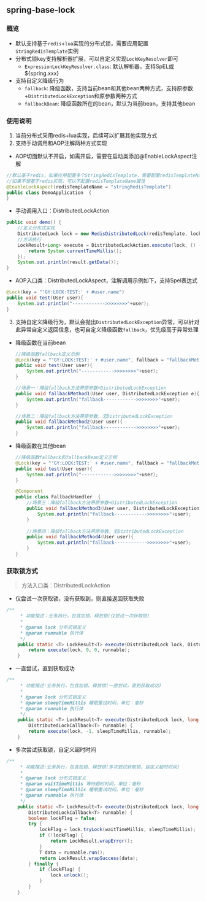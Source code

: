 ## spring-base-lock

### 概览
- 默认支持基于`redis`+`lua`实现的分布式锁，需要应用配置`StringRedisTemplate`实例
- 分布式锁key支持解析器扩展，可以自定义实现`LockKeyResolver`即可
  - `ExpressionLockKeyResolver.class`: 默认解析器，支持SpEL或${spring.xxx}
- 支持自定义降级行为
  - `fallback`: 降级函数，支持当前bean和其他bean两种方式，支持原参数+`DistributedLockException`和原参数两种方式
  - `fallbackBean`: 降级函数所在的bean，默认为当前bean，支持其他bean

### 使用说明
1. 当前分布式采用redis+lua实现，后续可以扩展其他实现方式
2. 支持手动调用和AOP注解两种方式实现
- AOP切面默认不开启，如需开启，需要在启动类添加@EnableLockAspect注解
```java
//默认基于redis，如果应用配置多个StringRedisTemplate，需要配置redisTemplateName属性指定bean
//如果不想基于redis实现，可以不配置redisTemplateName属性
@EnableLockAspect(redisTemplateName = "stringRedisTemplate")
public class DemoApplication  {
}
```

- 手动调用入口：DistributedLockAction
```java
public void demo() {
    //定义分布式实现
    DistributedLock lock = new RedisDistributedLock(redisTemplate, lockKey, expireTime);
    //方法执行
    LockResult<Long> execute = DistributedLockAction.execute(lock, () -> {
        return System.currentTimeMillis();
    });
    System.out.println(result.getData());
}
```
- AOP入口类：DistributedLockAspect，注解调用示例如下，支持Spel表达式
```java
@Lock(key = "'GY:LOCK:TEST:' + #user.name")
public void test(User user){
    System.out.println("------------>>>>>>>>"+user);
}
```

3. 支持自定义降级行为，默认会抛出`DistributedLockException`异常，可以针对此异常自定义返回信息，也可自定义降级函数`fallback`，优先级高于异常处理
- 降级函数在当前bean
    ```java
    //降级函数fallback定义示例
    @Lock(key = "'GY:LOCK:TEST:' + #user.name", fallback = "fallbackMethod1")
    public void test(User user){
        System.out.println("------------>>>>>>>>"+user);
    }
   
    //场景一：降级fallback方法带原参数+DistributedLockException
    public void fallbackMethod1(User user, DistributedLockException e){
        System.out.println("fallback------------>>>>>>>>"+user);
    }
   
    //场景二：降级fallback方法带原参数，无DistributedLockException
    public void fallbackMethod2(User user){
        System.out.println("fallback------------>>>>>>>>"+user);
    }
    ```
- 降级函数在其他bean
    ```java
    //降级函数fallback和fallbackBean定义示例
    @Lock(key = "'GY:LOCK:TEST:' + #user.name", fallback = "fallbackMethod3", fallbackBean = FallbackHandler.class)
    public void test(User user){
        System.out.println("------------>>>>>>>>"+user);
    }
    
    @Component
    public class FallbackHandler  {
        //场景三：降级fallback方法带原参数+DistributedLockException
        public void fallbackMethod3(User user, DistributedLockException e){
            System.out.println("fallback------------>>>>>>>>"+user);
        }
        
        //场景四：降级fallback方法带原参数，无DistributedLockException
        public void fallbackMethod4(User user){
            System.out.println("fallback------------>>>>>>>>"+user);
        }
    }
    ```
### 获取锁方式
> 方法入口类：DistributedLockAction
- 仅尝试一次获取锁，没有获取到，则直接返回获取失败

```java 
/**
     * 功能描述：业务执行，包含加锁、释放锁(仅尝试一次获取锁)
     *
     * @param lock 分布式锁定义
     * @param runnable 执行体
     */
    public static <T> LockResult<T> execute(DistributedLock lock, DistributedLockCallback<T> runnable) {
        return execute(lock, 0, 0, runnable);
    }
``` 
- 一直尝试，直到获取成功

```java 
/**
     * 功能描述:业务执行，包含加锁、释放锁(一直尝试，直到获取成功)
     *
     * @param lock 分布式锁定义
     * @param sleepTimeMillis 睡眠重试时间，单位：毫秒
     * @param runnable 执行体
     */
    public static <T> LockResult<T> execute(DistributedLock lock, long sleepTimeMillis,
        DistributedLockCallback<T> runnable) {
        return execute(lock, -1, sleepTimeMillis, runnable);
    } 
``` 
- 多次尝试获取锁，自定义超时时间

```java 
/**
     * 功能描述:业务执行，包含加锁、释放锁(多次尝试获取锁，自定义超时时间)
     *
     * @param lock 分布式锁定义
     * @param waitTimeMillis 等待超时时间，单位：毫秒
     * @param sleepTimeMillis 睡眠重试时间，单位：毫秒
     * @param runnable 执行体
     */
    public static <T> LockResult<T> execute(DistributedLock lock, long waitTimeMillis, long sleepTimeMillis,
        DistributedLockCallback<T> runnable) {
        boolean lockFlag = false;
        try {
            lockFlag = lock.tryLock(waitTimeMillis, sleepTimeMillis);
            if (!lockFlag) {
                return LockResult.wrapError();
            }
            T data = runnable.run();
            return LockResult.wrapSuccess(data);
        } finally {
            if (lockFlag) {
                lock.unlock();
            }
        }
    } 
``` 



